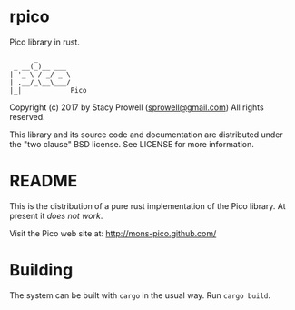 # rpico
Pico library in rust.

          _        
     _ __(_)__ ___ 
    | '_ \ / _/ _ \
    | .__/_\__\___/
    |_|            Pico

Copyright (c) 2017 by Stacy Prowell (sprowell@gmail.com)
All rights reserved.

This library and its source code and documentation are distributed under
the "two clause" BSD license.  See LICENSE for more information.

README
======
This is the distribution of a pure rust implementation of the Pico library.
At present it *does not work*.

Visit the Pico web site at:
http://mons-pico.github.com/


Building
========
The system can be built with `cargo` in the usual way.  Run `cargo build`.
